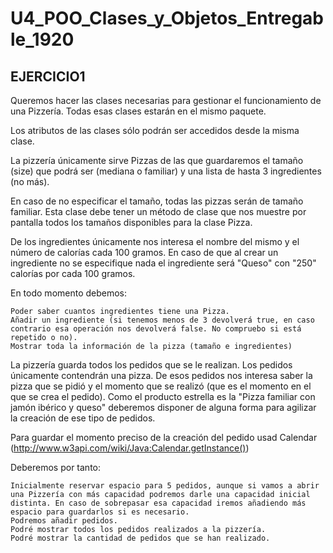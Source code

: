 # U4_POO_Clases_y_Objetos_Entregable_1920

EJERCICIO1
---

Queremos hacer las clases necesarias para gestionar el funcionamiento de una Pizzería. Todas esas clases estarán en el mismo paquete.

Los atributos de las clases sólo podrán ser accedidos desde la misma clase.

La pizzería únicamente sirve Pizzas de las que guardaremos el tamaño (size) que podrá ser (mediana o familiar) y una lista de hasta 3 ingredientes (no más).

En caso de no especificar el tamaño, todas las pizzas serán de tamaño familiar. Esta clase debe tener un método de clase que nos muestre por pantalla todos los tamaños disponibles para la clase Pizza.

De los ingredientes únicamente nos interesa el nombre del mismo y el número de calorías cada 100 gramos. En caso de que al crear un ingrediente no se especifique nada el ingrediente será "Queso" con "250" calorías por cada 100 gramos.

En todo momento debemos:

    Poder saber cuantos ingredientes tiene una Pizza.
    Añadir un ingrediente (si tenemos menos de 3 devolverá true, en caso contrario esa operación nos devolverá false. No compruebo si está repetido o no).
    Mostrar toda la información de la pizza (tamaño e ingredientes)

La pizzería guarda todos los pedidos que se le realizan. Los pedidos únicamente contendrán una pizza. De esos pedidos nos interesa saber la pizza que se pidió y el momento que se realizó (que es el momento en el que se crea el pedido). Como el producto estrella es la "Pizza familiar con jamón ibérico y queso" deberemos disponer de alguna forma para agilizar la creación de ese tipo de pedidos.

Para guardar el momento preciso de la creación del pedido usad Calendar (http://www.w3api.com/wiki/Java:Calendar.getInstance())

Deberemos por tanto:

    Inicialmente reservar espacio para 5 pedidos, aunque si vamos a abrir una Pizzería con más capacidad podremos darle una capacidad inicial distinta. En caso de sobrepasar esa capacidad iremos añadiendo más espacio para guardarlos si es necesario.
    Podremos añadir pedidos.
    Podré mostrar todos los pedidos realizados a la pizzería.
    Podré mostrar la cantidad de pedidos que se han realizado.
